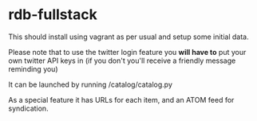 rdb-fullstack
=============

This should install using vagrant as per usual and setup some initial data.

Please note that to use the twitter login feature you **will have to** put your own twitter API keys in (if you don't you'll receive a friendly message reminding you)

It can be launched by running /catalog/catalog.py

As a special feature it has URLs for each item, and an ATOM feed for syndication.
